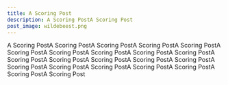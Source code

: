```yaml
---
title: A Scoring Post
description: A Scoring PostA Scoring Post
post_image: wildebeest.png
---
```

A Scoring PostA Scoring PostA Scoring PostA Scoring PostA Scoring PostA Scoring PostA Scoring PostA Scoring PostA Scoring PostA Scoring PostA Scoring PostA Scoring PostA Scoring PostA Scoring PostA Scoring PostA Scoring PostA Scoring PostA Scoring PostA Scoring PostA Scoring PostA Scoring PostA Scoring Post